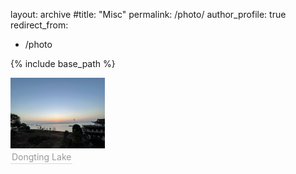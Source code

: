 layout: archive
#title: "Misc"
permalink: /photo/
author_profile: true
redirect_from:

  - /photo

{% include base_path %}

<left>
    <img style="width: 30%;" 
    src="../images/DongtingLake.jpg">
    <br>
    <div style="color:orange; border-bottom: 1px solid #d9d9d9;
                display: inline-block; color: #999; padding: 2px;">Dongting Lake</div>
</left>
